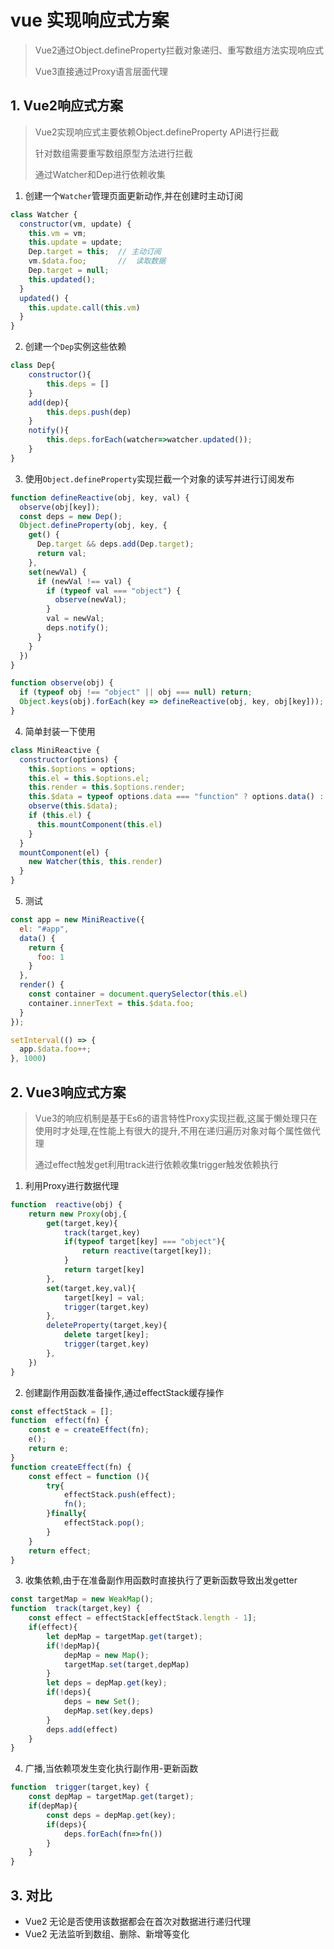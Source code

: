 # vue 实现响应式方案

> Vue2通过Object.defineProperty拦截对象递归、重写数组方法实现响应式
>
> Vue3直接通过Proxy语言层面代理

## 1. Vue2响应式方案

> Vue2实现响应式主要依赖Object.defineProperty API进行拦截
>
> 针对数组需要重写数组原型方法进行拦截
>
> 通过Watcher和Dep进行依赖收集

1. 创建一个`Watcher`管理页面更新动作,并在创建时主动订阅

```js
class Watcher {
  constructor(vm, update) {
    this.vm = vm;
    this.update = update;
    Dep.target = this;	// 主动订阅
    vm.$data.foo;		// 	读取数据
    Dep.target = null;
    this.updated();
  }
  updated() {
    this.update.call(this.vm)
  }
}

```

2. 创建一个`Dep`实例这些依赖

```js
class Dep{
	constructor(){
		this.deps = []
	}
	add(dep){
		this.deps.push(dep)
	}
	notify(){
		this.deps.forEach(watcher=>watcher.updated());
	}
}

```

3. 使用`Object.defineProperty`实现拦截一个对象的读写并进行订阅发布

```js
function defineReactive(obj, key, val) {
  observe(obj[key]);
  const deps = new Dep();
  Object.defineProperty(obj, key, {
    get() {
      Dep.target && deps.add(Dep.target);
      return val;
    },
    set(newVal) {
      if (newVal !== val) {
        if (typeof val === "object") {
          observe(newVal);
        }
        val = newVal;
        deps.notify();
      }
    }
  })
}

function observe(obj) {
  if (typeof obj !== "object" || obj === null) return;
  Object.keys(obj).forEach(key => defineReactive(obj, key, obj[key]));
}
```

4. 简单封装一下使用

```js
class MiniReactive {
  constructor(options) {
    this.$options = options;
    this.el = this.$options.el;
    this.render = this.$options.render;
    this.$data = typeof options.data === "function" ? options.data() : options.data;
    observe(this.$data);
    if (this.el) {
      this.mountComponent(this.el)
    }
  }
  mountComponent(el) {
    new Watcher(this, this.render)
  }
}
```

5. 测试

```js
const app = new MiniReactive({
  el: "#app",
  data() {
    return {
      foo: 1
    }
  },
  render() {
    const container = document.querySelector(this.el)
    container.innerText = this.$data.foo;
  }
});

setInterval(() => {
  app.$data.foo++;
}, 1000)
```

## 2. Vue3响应式方案

> Vue3的响应机制是基于Es6的语言特性Proxy实现拦截,这属于懒处理只在使用时才处理,在性能上有很大的提升,不用在递归遍历对象对每个属性做代理
>
> 通过effect触发get利用track进行依赖收集trigger触发依赖执行

1. 利用Proxy进行数据代理

```js
function  reactive(obj) {
    return new Proxy(obj,{
        get(target,key){
            track(target,key)
            if(typeof target[key] === "object"){
                return reactive(target[key]);
            }
            return target[key]
        },
        set(target,key,val){
            target[key] = val;
            trigger(target,key)
        },
        deleteProperty(target,key){
            delete target[key];
            trigger(target,key)
        },
    })
}
```

2. 创建副作用函数准备操作,通过effectStack缓存操作

```js
const effectStack = [];
function  effect(fn) {
    const e = createEffect(fn);
    e();
    return e;
}
function createEffect(fn) {
    const effect = function (){
        try{
            effectStack.push(effect);
            fn();
        }finally{
            effectStack.pop();
        }
    }  
    return effect;  
}
```

3. 收集依赖,由于在准备副作用函数时直接执行了更新函数导致出发getter

```js
const targetMap = new WeakMap();
function  track(target,key) {
    const effect = effectStack[effectStack.length - 1];
    if(effect){
        let depMap = targetMap.get(target);
        if(!depMap){
            depMap = new Map();
            targetMap.set(target,depMap) 
        }
        let deps = depMap.get(key);
        if(!deps){
            deps = new Set();
            depMap.set(key,deps)
        }
        deps.add(effect)
    }
}

```

4. 广播,当依赖项发生变化执行副作用-更新函数

```js
function  trigger(target,key) {
    const depMap = targetMap.get(target);
    if(depMap){
        const deps = depMap.get(key);
        if(deps){
            deps.forEach(fn=>fn())
        }
    }
}

```

## 3. 对比

- Vue2 无论是否使用该数据都会在首次对数据进行递归代理
- Vue2 无法监听到数组、删除、新增等变化



